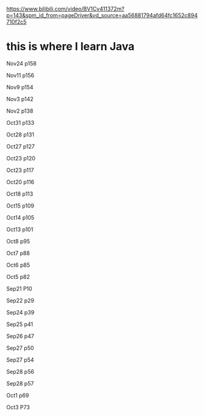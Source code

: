 https://www.bilibili.com/video/BV1Cv411372m?p=143&spm_id_from=pageDriver&vd_source=aa56881794afd64fc1652c894710f2c5 
# this is where I learn Java

Nov24 p158

Nov11 p156

Nov9 p154

Nov3 p142

Nov2 p138

Oct31 p133

Oct28 p131

Oct27 p127

Oct23 p120

Oct23 p117

Oct20 p116

Oct18  p113

Oct15 p109

Oct14 p105

Oct13 p101

Oct8 p95

Oct7 p88

Oct6 p85

Oct5 p82

Sep21 P10 

Sep22 p29

Sep24 p39

Sep25 p41

Sep26 p47

Sep27 p50

Sep27 p54

Sep28 p56

Sep28 p57

Oct1 p69

Oct3 P73
